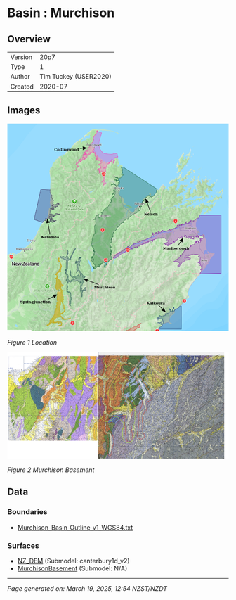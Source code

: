 # Basin : Murchison

## Overview
|         |                     |
|---------|---------------------|
| Version | 20p7           |
| Type    | 1        |
| Author  | Tim Tuckey (USER2020)            |
| Created | 2020-07           |


## Images
![](../images/basins/SI_north.png)

*Figure 1 Location*

![](../images/basins/murchison_outline.png)

*Figure 2 Murchison Basement*


## Data
### Boundaries
- [Murchison_Basin_Outline_v1_WGS84.txt](../../velocity_modelling/Data/USER20_BASINS/Murchison_Basin_Outline_v1_WGS84.txt)

### Surfaces
- [NZ_DEM](../../velocity_modelling/Data/DEM/NZ_DEM_HD.in) (Submodel: canterbury1d_v2)
- [MurchisonBasement](../../velocity_modelling/Data/USER20_BASINS/MurchisonBasin_WGS84_500m_v2020v07v15.in) (Submodel: N/A)

---
*Page generated on: March 19, 2025, 12:54 NZST/NZDT*
